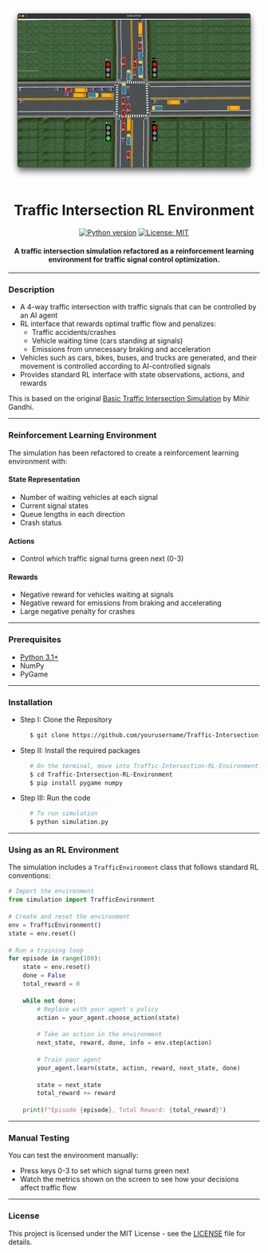 <p align="center">
 <img height=350px src="./simulation-output.png" alt="Simulation output">
</p>

<h1 align="center">Traffic Intersection RL Environment</h1>

<div align="center">

[![Python version](https://img.shields.io/badge/python-3.1+-blue.svg)](https://www.python.org/downloads/)
[![License: MIT](https://img.shields.io/badge/License-MIT-green.svg)](https://opensource.org/licenses/MIT)

<h4>A traffic intersection simulation refactored as a reinforcement learning environment for traffic signal control optimization.</h4>

</div>

-----------------------------------------
### Description

* A 4-way traffic intersection with traffic signals that can be controlled by an AI agent
* RL interface that rewards optimal traffic flow and penalizes:
  - Traffic accidents/crashes
  - Vehicle waiting time (cars standing at signals)
  - Emissions from unnecessary braking and acceleration
* Vehicles such as cars, bikes, buses, and trucks are generated, and their movement is controlled according to AI-controlled signals
* Provides standard RL interface with state observations, actions, and rewards

This is based on the original [Basic Traffic Intersection Simulation](https://github.com/mihir-m-gandhi/Basic-Traffic-Intersection-Simulation) by Mihir Gandhi.

------------------------------------------
### Reinforcement Learning Environment

The simulation has been refactored to create a reinforcement learning environment with:

#### State Representation
* Number of waiting vehicles at each signal
* Current signal states
* Queue lengths in each direction
* Crash status

#### Actions
* Control which traffic signal turns green next (0-3)

#### Rewards
* Negative reward for vehicles waiting at signals
* Negative reward for emissions from braking and accelerating
* Large negative penalty for crashes

------------------------------------------
### Prerequisites

* [Python 3.1+](https://www.python.org/downloads/)
* NumPy
* PyGame

------------------------------------------
### Installation

 * Step I: Clone the Repository
```sh
      $ git clone https://github.com/yourusername/Traffic-Intersection-RL-Environment
```
  * Step II: Install the required packages
```sh
      # On the terminal, move into Traffic-Intersection-RL-Environment directory
      $ cd Traffic-Intersection-RL-Environment
      $ pip install pygame numpy
```
* Step III: Run the code
```sh
      # To run simulation
      $ python simulation.py
```

------------------------------------------
### Using as an RL Environment

The simulation includes a `TrafficEnvironment` class that follows standard RL conventions:

```python
# Import the environment
from simulation import TrafficEnvironment

# Create and reset the environment
env = TrafficEnvironment()
state = env.reset()

# Run a training loop
for episode in range(100):
    state = env.reset()
    done = False
    total_reward = 0
    
    while not done:
        # Replace with your agent's policy
        action = your_agent.choose_action(state)
        
        # Take an action in the environment
        next_state, reward, done, info = env.step(action)
        
        # Train your agent
        your_agent.learn(state, action, reward, next_state, done)
        
        state = next_state
        total_reward += reward
    
    print(f"Episode {episode}, Total Reward: {total_reward}")
```

------------------------------------------
### Manual Testing

You can test the environment manually:
- Press keys 0-3 to set which signal turns green next
- Watch the metrics shown on the screen to see how your decisions affect traffic flow

------------------------------------------
### License
This project is licensed under the MIT License - see the [LICENSE](./LICENSE) file for details.
